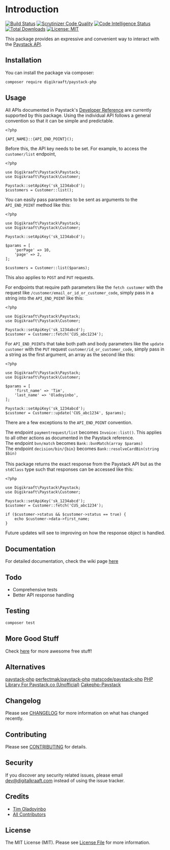 # Introduction
[![Build Status](https://travis-ci.com/digikraaft/paystack-php.svg?branch=master)](https://travis-ci.com/digikraaft/paystack-php)
[![Scrutinizer Code Quality](https://scrutinizer-ci.com/g/digikraaft/paystack-php/badges/quality-score.png?b=master)](https://scrutinizer-ci.com/g/digikraaft/paystack-php/?branch=master)
[![Code Intelligence Status](https://scrutinizer-ci.com/g/digikraaft/paystack-php/badges/code-intelligence.svg?b=master)](https://scrutinizer-ci.com/code-intelligence)
[![Total Downloads](https://poser.pugx.org/digikraaft/paystack-php/downloads)](//packagist.org/packages/digikraaft/paystack-php)
[![License: MIT](https://img.shields.io/badge/License-MIT-yellow.svg)](https://opensource.org/licenses/MIT)


This package provides an expressive and convenient way to interact with the [Paystack API](https://developers.paystack.co/reference).

## Installation

You can install the package via composer:

```bash
composer require digikraaft/paystack-php
```

## Usage

All APIs documented in Paystack's [Developer Reference](https://developers.paystack.co/reference) are currently supported by this package.
Using the individual API follows a general convention so that it can be simple and predictable.

```
<?php 

{API_NAME}::{API_END_POINT}();

```
Before this, the API key needs to be set. For example, to access the `customer/list` endpoint,
```
<?php 

use Digikraaft\Paystack\Paystack;
use Digikraaft\Paystack\Customer;

Paystack::setApiKey('sk_1234abcd');
$customers = Customer::list();

```
You can easily pass parameters to be sent as arguments to the `API_END_POINT` method like this:
```
<?php

use Digikraaft\Paystack\Paystack;
use Digikraaft\Paystack\Customer;

Paystack::setApiKey('sk_1234abcd');

$params = [
    'perPage' => 10,
    'page' => 2,
];

$customers = Customer::list($params);

```
This also applies to `POST` and `PUT` requests.

For endpoints that require path parameters like the `fetch customer` with the request like `/customer/email_or_id_or_customer_code`,
simply pass in a string into the `API_END_POINT` like this:

```
<?php

use Digikraaft\Paystack\Paystack;
use Digikraaft\Paystack\Customer;

Paystack::setApiKey('sk_1234abcd');
$customer = Customer::fetch('CUS_abc1234');

```

For `API_END_POINT`s that take both path and body parameters like the `update customer` with the `PUT` request `customer/id_or_customer_code`,
simply pass in a string as the first argument, an array as the second like this:

```
<?php

use Digikraaft\Paystack\Paystack;
use Digikraaft\Paystack\Customer;

$params = [
    'first_name' => 'Tim',
    'last_name' => 'Oladoyinbo',
];

Paystack::setApiKey('sk_1234abcd');
$customer = Customer::update('CUS_abc1234', $params);

```

There are a few exceptions to the `API_END_POINT` convention.

The endpoint `paymentrequest/list` becomes `Invoice::list()`. This applies to all other actions as documented in the Paystack reference.\
The endpoint `bvn/match` becomes `Bank::bvnMatch(array $params)`\
The endpoint `decision/bin/{bin}` becomes `Bank::resolveCardBin(string $bin)`
<br><br>
This package returns the exact response from the Paystack API but as the `stdClass` type such that responses can be accessed like this:

```
<?php

use Digikraaft\Paystack\Paystack;
use Digikraaft\Paystack\Customer;

Paystack::setApiKey('sk_1234abcd');
$customer = Customer::fetch('CUS_abc1234');

if ($customer->status && $customer->status == true) {
    echo $customer->data->first_name;
}

```
Future updates will see to improving on how the response object is handled.

## Documentation
For detailed documentation, check the wiki page [here](../../wiki)

## Todo
* Comprehensive tests
* Better API response handling

## Testing

``` bash
composer test
```
## More Good Stuff
Check [here](https://github.com/digikraaft) for more awesome free stuff!

## Alternatives
[paystack-php](https://github.com/yabacon/paystack-php)
[perfectmak/paystack-php](https://github.com/perfectmak/paystack-php)
[matscode/paystack-php](https://github.com/matscode/paystack)
[PHP Library For Paystack.co (Unofficial)](https://github.com/MalikAbiola/paystack-php-lib)
[Cakephp-Paystack](https://github.com/jtad009/cakephp-paystack)

## Changelog

Please see [CHANGELOG](CHANGELOG.md) for more information on what has changed recently.

## Contributing

Please see [CONTRIBUTING](CONTRIBUTING.md) for details.

## Security

If you discover any security related issues, please email dev@digitalkraaft.com instead of using the issue tracker.

## Credits

- [Tim Oladoyinbo](https://github.com/timoladoyinbo)
- [All Contributors](../../contributors)

## License

The MIT License (MIT). Please see [License File](LICENSE.md) for more information.
